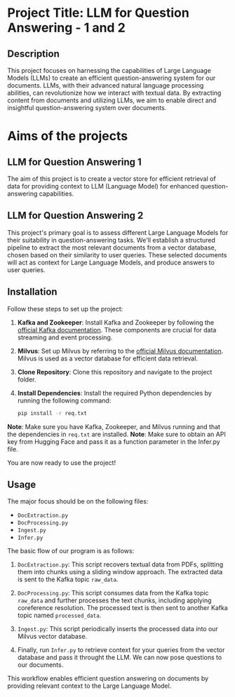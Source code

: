 # Project Title: LLM for Question Answering - 1 and 2

## Description
This project focuses on harnessing the capabilities of Large Language Models (LLMs) to create an efficient question-answering system for our documents. LLMs, with their advanced natural language processing abilities, can revolutionize how we interact with textual data. By extracting content from documents and utilizing LLMs, we aim to enable direct and insightful question-answering system over documents.

# Aims of the projects 

## LLM for Question Answering 1 
The aim of this project is to create a vector store for efficient retrieval of data for providing context to LLM (Language Model) for enhanced question-answering capabilities.

## LLM for Question Answering 2 
This project's primary goal is to assess different Large Language Models for their suitability in question-answering tasks. We'll establish a structured pipeline to extract the most relevant documents from a vector database, chosen based on their similarity to user queries. These selected documents will act as context for Large Language Models, and produce answers to user queries.

## Installation
Follow these steps to set up the project:

1. **Kafka and Zookeeper**: Install Kafka and Zookeeper by following the [official Kafka documentation](https://kafka.apache.org/documentation/). These components are crucial for data streaming and event processing.

2. **Milvus**: Set up Milvus by referring to the [official Milvus documentation](https://milvus.io/docs/v2.0.0/overview/what-is-milvus). Milvus is used as a vector database for efficient data retrieval.

3. **Clone Repository**: Clone this repository and navigate to the project folder.

4. **Install Dependencies**: Install the required Python dependencies by running the following command:

   ```bash
   pip install -r req.txt


**Note**: Make sure you have Kafka, Zookeeper, and Milvus running and that the dependencies in `req.txt` are installed.
**Note**: Make sure to obtain an API key from Hugging Face and pass it as a function parameter in the Infer.py file.

You are now ready to use the project!

## Usage
The major focus should be on the following files:
- `DocExtraction.py`
- `DocProcessing.py`
- `Ingest.py`
- `Infer.py`

The basic flow of our program is as follows:

1. `DocExtraction.py`: This script recovers textual data from PDFs, splitting them into chunks using a sliding window approach. The extracted data is sent to the Kafka topic `raw_data`.

2. `DocProcessing.py`: This script consumes data from the Kafka topic `raw_data` and further processes the text chunks, including applying coreference resolution. The processed text is then sent to another Kafka topic named `processed_data`.

3. `Ingest.py`: This script periodically inserts the processed data into our Milvus vector database.

4. Finally, run `Infer.py` to retrieve context for your queries from the vector database and pass it throught the LLM. We can now pose questions to our documents.

This workflow enables efficient question answering on documents by providing relevant context to the Large Language Model. 





